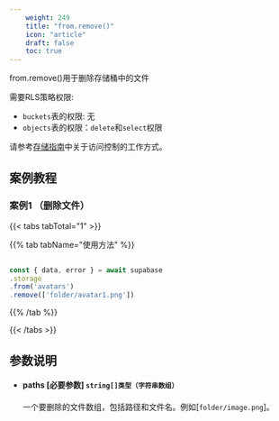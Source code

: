```yaml
---
    weight: 249
    title: "from.remove()"
    icon: "article"
    draft: false
    toc: true
---
```


from.remove()用于删除存储桶中的文件

需要RLS策略权限:
  - `buckets`表的权限: 无
  - `objects`表的权限：`delete`和`select`权限

请参考[存储指南](/docs/app/development_guide/storage/storage#access-control)中关于访问控制的工作方式。

## 案例教程

### 案例1 （删除文件）

{{< tabs tabTotal="1" >}}


{{% tab tabName="使用方法" %}}



  ```ts
                                                                                   
const { data, error } = await supabase
  .storage
  .from('avatars')
  .remove(['folder/avatar1.png'])
  ```



{{% /tab %}}

{{< /tabs >}}


## 参数说明


<ul className="method-list-group">
  
<li className="method-list-item">
  <h4 className="method-list-item-label">
    <span className="method-list-item-label-name">
      paths
    </span>
    <span className="method-list-item-label-badge required">
      [必要参数]
    </span>
    <span className="method-list-item-validation">
      <code>string[]类型（字符串数组）</code>
    </span>
  </h4>
  <div class="method-list-item-description">

一个要删除的文件数组，包括路径和文件名。例如[`folder/image.png`]。

  </div>
  
</li>

</ul>





